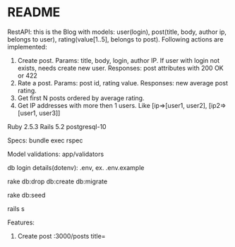 # README
RestAPI: this is the Blog with models: user(login), post(title, body, author ip, belongs to user), rating(value[1..5], belongs to post). Following actions are implemented:
1. Create post. Params: title, body, login, author IP. If user with login not exists, needs create new user. Responses: post attributes with 200 OK or 422
2. Rate a post. Params: post id, rating value. Responses: new average post rating.
3. Get first N posts ordered by average rating.
4. Get IP addresses with more then 1 users. Like [ip=>[user1, user2], [ip2=>[user1, user3]]



Ruby 2.5.3
Rails 5.2
postgresql-10

Specs: bundle exec rspec

Model validations: app/validators

db login details(dotenv): .env, ex. .env.example

rake db:drop db:create db:migrate

rake db:seed

rails s

Features:

1. Create post  :3000/posts title=<title> body=<body> login=<login>
2. Rate post  :3000/posts/<id поста>/ratings value=<value>
3. Get first N posts ordered by average  :3000/top/<N>
4. Get IP addresses with more then 1 users   :3000/ips
